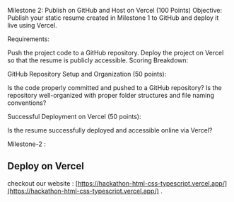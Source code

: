 Milestone 2: Publish on GitHub and Host on Vercel (100 Points)
Objective:
Publish your static resume created in Milestone 1 to GitHub and deploy it live using Vercel.

Requirements:

Push the project code to a GitHub repository.
Deploy the project on Vercel so that the resume is publicly accessible.
Scoring Breakdown:

GitHub Repository Setup and Organization (50 points):

Is the code properly committed and pushed to a GitHub repository?
Is the repository well-organized with proper folder structures and file naming conventions?


Successful Deployment on Vercel (50 points):

Is the resume successfully deployed and accessible online via Vercel?





Milestone-2 :
## Deploy on Vercel 

checkout our website :
[https://hackathon-html-css-typescript.vercel.app/](https://hackathon-html-css-typescript.vercel.app/) .